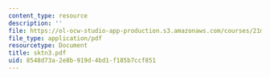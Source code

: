 ```yaml
---
content_type: resource
description: ''
file: https://ol-ocw-studio-app-production.s3.amazonaws.com/courses/21m-735-technical-design-scenery-mechanisms-and-special-effects-spring-2004/8548d73a2e8b919d4bd1f185b7ccf851_sktn3.pdf
file_type: application/pdf
resourcetype: Document
title: sktn3.pdf
uid: 8548d73a-2e8b-919d-4bd1-f185b7ccf851
---
```

